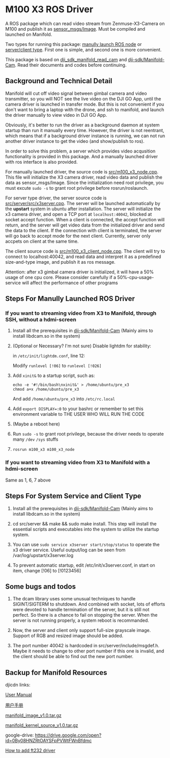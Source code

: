 # M100 X3 ROS Driver

A ROS package which can read video stream from Zenmuse-X3-Camera on M100 and publish it as [sensor_msgs/Image](http://docs.ros.org/api/sensor_msgs/html/msg/Image.html). Must be compiled and launched on Manifold.

Two types for running this package: [manully launch ROS node](https://github.com/groundmelon/m100_x3/blob/master/README.md#steps-for-manully-launched-ros-driver) or [server/client type](https://github.com/groundmelon/m100_x3/blob/master/README.md#steps-for-manully-launched-ros-driver). First one is simple, and second one is more convenient.

This package is based on [dji_sdk_manifold_read_cam](https://github.com/dji-sdk/Onboard-SDK-ROS/tree/2.3/dji_sdk_manifold_read_cam) and [dji-sdk/Manifold-Cam](https://github.com/dji-sdk/Manifold-Cam). Read their documents and codes before continuing.

## Background and Technical Detail

Manifold will cut off video signal between gimbal camera and video transmitter, so you will NOT see the live video on the DJI GO App, until the camera driver is launched in transfer mode. But this is not convenient if you don't want to bring a laptop with the drone, and ssh to manifold, and launch the driver manually to view video in DJI GO App.

Obviously, it's better to run the driver as a background daemon at system startup than run it manually every time. However, the driver is not reentrant, which means that if a background driver instance is running, we can not run another driver instance to get the video (and show/publish to ros).

In order to solve this problem, a server which provides video acqusition functionality is provided in this package. And a manually launched driver with ros interface is also provided.

For manually launched driver, the source code is [src/m100_x3_node.cpp](https://github.com/groundmelon/m100_x3/blob/master/src/m100_x3_node.cpp). This file will initialize the X3 camera driver, read video data and publish the data as sensor_msgs/Image. Since the initialization need root privilege, you must excute ```sudo -s``` to grant root privilege before rosrun/roslaunch.

For server type driver, the server source code is [src/server/src/x3server.cpp](https://github.com/groundmelon/m100_x3/blob/master/server/src/x3server.cpp). The server will be launched automatically by the __upstart__ system in ubuntu after installation. The server will initialize the x3 camera driver, and open a TCP port at ```localhost:40042```, blocked at socket accept function. When a client is connected, the accept function will return, and the server will get video data from the initialized driver and send the data to the client. If the connection with client is terminated, the server will go back to accept mode for the next client. Currently, server only accpets on client at the same time.

The client source code is [src/m100_x3_client_node.cpp](https://github.com/groundmelon/m100_x3/blob/master/src/m100_x3_client_node.cpp). The client will try to connect to localhost:40042, and read data and interpret it as a predefined size-and-type image, and publish it as ros message.

Attention: after x3 gimbal camera driver is initialized, it will have a 50% usage of one cpu core. Please consider carefully if a 50%-cpu-usage-service will affect the performance of other programs


## Steps For Manully Launched ROS Driver
### If you want to streaming video from X3 to Manifold, through SSH, without a hdmi-screen

1. Install all the prerequisites in [dji-sdk/Manifold-Cam](https://github.com/dji-sdk/Manifold-Cam) (Mainly aims to install libdcam.so in the system)

2. (Optional or Necessary? I'm not sure) Disable lightdm for stability:

    in `/etc/init/lightdm.conf`, line 12:
    
    Modify ```runlevel [!06]``` to ```runlevel [!026]```

3. Add ```xinit&``` to a startup script, such as:

    ```
    echo -e '#!/bin/bash\nxinit&' > /home/ubuntu/pre_x3
    chmod a+x /home/ubuntu/pre_x3
    ```
   And add `/home/ubuntu/pre_x3` into `/etc/rc.local`

4. Add ```export DISPLAY=:0``` to your bashrc or remember to set this environment variable to THE USER WHO WILL RUN THE CODE

5. (Maybe a reboot here)

6. Run ```sudo -s``` to grant root privilege, because the driver needs to operate many `/dev` `/sys` stuffs

7. ```rosrun m100_x3 m100_x3_node```


### If you want to streaming video from X3 to Manifold with a hdmi-screen

Same as 1, 6, 7 above

## Steps For System Service and Client Type

1. Install all the prerequisites in [dji-sdk/Manifold-Cam](https://github.com/dji-sdk/Manifold-Cam) (Mainly aims to install libdcam.so in the system)

2. cd src/server && make && sudo make install. This step will install the essential scripts and executables into the system to utilize the startup system.

3. You can use ```sudo service x3server start/stop/status``` to operate the x3 driver service. Useful output/log can be seen from /var/log/upstart/x3server.log

4. To prevent automatic startup, edit /etc/init/x3server.conf, in start on item, change [!06] to [!0123456]

## Some bugs and todos

1. The dcam library uses some unusual techniques to handle SIGINT/SIGTERM to shutdown. And combined with socket, lots of efforts were devoted to handle termination of the server, but it is still not perfect. So there is a chance to fail on stopping the server. When the server is not running properly, a system reboot is recommanded.

2. Now, the server and client only support full-size grayscale image. Support of RGB and resized image should be added.

3. The port number 40042 is hardcoded in src/server/include/msgdef.h. Maybe it needs to change to other port number if this one is invalid, and the client should be able to find out the new port number.

## Backup for Manifold Resources

djicdn links:

[User Manual](https://dl.djicdn.com/downloads/manifold/en/Manifold_User_Manual_en_v1.0.pdf)
    
[用户手册](https://dl.djicdn.com/downloads/manifold/cn/Manifold_User_Manual_cn_v1.0.pdf)
    
[manifold_image_v1.0.tar.gz](https://dl.djicdn.com/downloads/manifold/manifold_image_v1.0.tar.gz)
    
[manifold_kernel_source_v1.0.tar.gz](https://dl.djicdn.com/downloads/manifold/en/manifold_kernel_source_v1.0.tar.gz)

google-drive:
    https://drive.google.com/open?id=0By08HNZRtOAYSFpPVWtFWnBfdmc
    
[How to add ft232 driver](http://elinux.org/Jetson/Tutorials/Program_An_Arduino)

